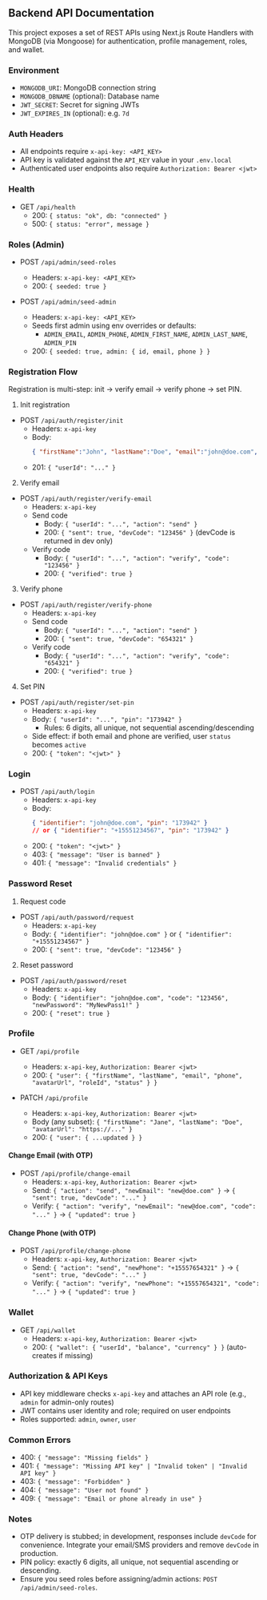 ## Backend API Documentation

This project exposes a set of REST APIs using Next.js Route Handlers with MongoDB (via Mongoose) for authentication, profile management, roles, and wallet.

### Environment
- `MONGODB_URI`: MongoDB connection string
- `MONGODB_DBNAME` (optional): Database name
- `JWT_SECRET`: Secret for signing JWTs
- `JWT_EXPIRES_IN` (optional): e.g. `7d`

### Auth Headers
- All endpoints require `x-api-key: <API_KEY>`
- API key is validated against the `API_KEY` value in your `.env.local`
- Authenticated user endpoints also require `Authorization: Bearer <jwt>`

### Health
- GET `/api/health`
  - 200: `{ status: "ok", db: "connected" }`
  - 500: `{ status: "error", message }`

### Roles (Admin)
- POST `/api/admin/seed-roles`
  - Headers: `x-api-key: <API_KEY>`
  - 200: `{ seeded: true }`

- POST `/api/admin/seed-admin`
  - Headers: `x-api-key: <API_KEY>`
  - Seeds first admin using env overrides or defaults:
    - `ADMIN_EMAIL`, `ADMIN_PHONE`, `ADMIN_FIRST_NAME`, `ADMIN_LAST_NAME`, `ADMIN_PIN`
  - 200: `{ seeded: true, admin: { id, email, phone } }`

### Registration Flow
Registration is multi-step: init → verify email → verify phone → set PIN.

1) Init registration
- POST `/api/auth/register/init`
  - Headers: `x-api-key`
  - Body:
    ```json
    { "firstName":"John", "lastName":"Doe", "email":"john@doe.com", "phone":"+15551234567" }
    ```
  - 201: `{ "userId": "..." }`

2) Verify email
- POST `/api/auth/register/verify-email`
  - Headers: `x-api-key`
  - Send code
    - Body: `{ "userId": "...", "action": "send" }`
    - 200: `{ "sent": true, "devCode": "123456" }` (devCode is returned in dev only)
  - Verify code
    - Body: `{ "userId": "...", "action": "verify", "code": "123456" }`
    - 200: `{ "verified": true }`

3) Verify phone
- POST `/api/auth/register/verify-phone`
  - Headers: `x-api-key`
  - Send code
    - Body: `{ "userId": "...", "action": "send" }`
    - 200: `{ "sent": true, "devCode": "654321" }`
  - Verify code
    - Body: `{ "userId": "...", "action": "verify", "code": "654321" }`
    - 200: `{ "verified": true }`

4) Set PIN
- POST `/api/auth/register/set-pin`
  - Headers: `x-api-key`
  - Body: `{ "userId": "...", "pin": "173942" }`
    - Rules: 6 digits, all unique, not sequential ascending/descending
  - Side effect: if both email and phone are verified, user `status` becomes `active`
  - 200: `{ "token": "<jwt>" }`

### Login
- POST `/api/auth/login`
  - Headers: `x-api-key`
  - Body:
    ```json
    { "identifier": "john@doe.com", "pin": "173942" }
    // or { "identifier": "+15551234567", "pin": "173942" }
    ```
  - 200: `{ "token": "<jwt>" }`
  - 403: `{ "message": "User is banned" }`
  - 401: `{ "message": "Invalid credentials" }`

### Password Reset
1) Request code
- POST `/api/auth/password/request`
  - Headers: `x-api-key`
  - Body: `{ "identifier": "john@doe.com" }` or `{ "identifier": "+15551234567" }`
  - 200: `{ "sent": true, "devCode": "123456" }`

2) Reset password
- POST `/api/auth/password/reset`
  - Headers: `x-api-key`
  - Body: `{ "identifier": "john@doe.com", "code": "123456", "newPassword": "MyNewPass1!" }`
  - 200: `{ "reset": true }`

### Profile
- GET `/api/profile`
  - Headers: `x-api-key`, `Authorization: Bearer <jwt>`
  - 200: `{ "user": { "firstName", "lastName", "email", "phone", "avatarUrl", "roleId", "status" } }`

- PATCH `/api/profile`
  - Headers: `x-api-key`, `Authorization: Bearer <jwt>`
  - Body (any subset): `{ "firstName": "Jane", "lastName": "Doe", "avatarUrl": "https://..." }`
  - 200: `{ "user": { ...updated } }`

#### Change Email (with OTP)
- POST `/api/profile/change-email`
  - Headers: `x-api-key`, `Authorization: Bearer <jwt>`
  - Send: `{ "action": "send", "newEmail": "new@doe.com" }` → `{ "sent": true, "devCode": "..." }`
  - Verify: `{ "action": "verify", "newEmail": "new@doe.com", "code": "..." }` → `{ "updated": true }`

#### Change Phone (with OTP)
- POST `/api/profile/change-phone`
  - Headers: `x-api-key`, `Authorization: Bearer <jwt>`
  - Send: `{ "action": "send", "newPhone": "+15557654321" }` → `{ "sent": true, "devCode": "..." }`
  - Verify: `{ "action": "verify", "newPhone": "+15557654321", "code": "..." }` → `{ "updated": true }`

### Wallet
- GET `/api/wallet`
  - Headers: `x-api-key`, `Authorization: Bearer <jwt>`
  - 200: `{ "wallet": { "userId", "balance", "currency" } }` (auto-creates if missing)

### Authorization & API Keys
- API key middleware checks `x-api-key` and attaches an API role (e.g., `admin` for admin-only routes)
- JWT contains user identity and role; required on user endpoints
- Roles supported: `admin`, `owner`, `user`

### Common Errors
- 400: `{ "message": "Missing fields" }`
- 401: `{ "message": "Missing API key" | "Invalid token" | "Invalid API key" }`
- 403: `{ "message": "Forbidden" }`
- 404: `{ "message": "User not found" }`
- 409: `{ "message": "Email or phone already in use" }`

### Notes
- OTP delivery is stubbed; in development, responses include `devCode` for convenience. Integrate your email/SMS providers and remove `devCode` in production.
- PIN policy: exactly 6 digits, all unique, not sequential ascending or descending.
- Ensure you seed roles before assigning/admin actions: `POST /api/admin/seed-roles`.


